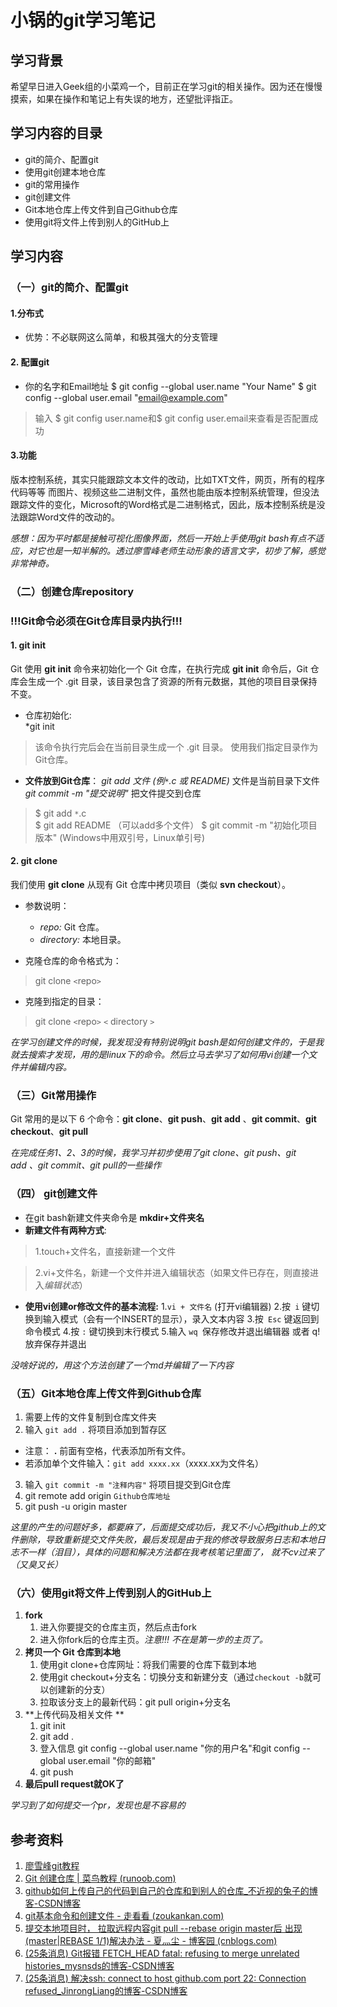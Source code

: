 # 小锅的git学习笔记

## 学习背景
希望早日进入Geek组的小菜鸡一个，目前正在学习git的相关操作。因为还在慢慢摸索，如果在操作和笔记上有失误的地方，还望批评指正。

## 学习内容的目录

-   git的简介、配置git
-   使用git创建本地仓库
-   git的常用操作
-   git创建文件
-   Git本地仓库上传文件到自己Github仓库
-   使用git将文件上传到别人的GitHub上

## 学习内容

### （一）git的简介、配置git

#### 1.分布式
+ 优势：不必联网这么简单，和极其强大的分支管理

#### 2. 配置git
+ 你的名字和Email地址
$ git config --global user.name  "Your Name"
$ git config --global user.email  "email@example.com"
>输入 $ git config user.name和$ git config user.email来查看是否配置成功

#### 3.功能
版本控制系统，其实只能跟踪文本文件的改动，比如TXT文件，网页，所有的程序代码等等
而图片、视频这些二进制文件，虽然也能由版本控制系统管理，但没法跟踪文件的变化，Microsoft的Word格式是二进制格式，因此，版本控制系统是没法跟踪Word文件的改动的。

*感想：因为平时都是接触可视化图像界面，然后一开始上手使用git bash有点不适应，对它也是一知半解的。透过廖雪峰老师生动形象的语言文字，初步了解，感觉非常神奇。*

### （二）创建仓库repository

### **!!!Git命令必须在Git仓库目录内执行!!!**

#### 1.  git init
Git 使用 **git init** 命令来初始化一个 Git 仓库，在执行完成 **git init** 命令后，Git 仓库会生成一个 .git 目录，该目录包含了资源的所有元数据，其他的项目目录保持不变。

+  仓库初始化:   
*git init 
>该命令执行完后会在当前目录生成一个 .git 目录。
   使用我们指定目录作为Git仓库。

+ **文件放到Git仓库**： 
*git add 文件 (例`*`.c 或 README)* 文件是当前目录下文件
*git commit -m "提交说明"*  把文件提交到仓库

>$ git add `*`.c  
   $ git add README   （可以add多个文件） 
>$ git commit -m "初始化项目版本" (Windows中用双引号，Linux单引号)

#### 2. git clone
我们使用 **git clone** 从现有 Git 仓库中拷贝项目（类似 **svn checkout**）。
+ 参数说明：
  - *repo:* Git 仓库。   
  - *directory:* 本地目录。

+ 克隆仓库的命令格式为：
>git clone `<`repo`>`
 
+ 克隆到指定的目录：
> git clone `<`repo`>` `<` directory `>`


*在学习创建文件的时候，我发现没有特别说明git bash是如何创建文件的，于是我就去搜索才发现，用的是linux下的命令。然后立马去学习了如何用vi创建一个文件并编辑内容。*

### （三）Git常用操作
Git 常用的是以下 6 个命令：**git clone**、**git push**、**git add** 、**git commit**、**git checkout**、**git pull**

*在完成任务1、2、3的时候，我学习并初步使用了git clone、git push、git add 、git commit、git pull的一些操作*

### （四） git创建文件
+ 在git bash新建文件夹命令是 **mkdir+文件夹名**
+  **新建文件有两种方式**:
>1.touch+文件名，直接新建一个文件

>2.vi+文件名，新建一个文件并进入编辑状态（如果文件已存在，则直接进入*编辑状态*）

+ **使用vi创建or修改文件的基本流程:**
	1.`vi + 文件名` (打开vi编辑器)
	2.按` i` 键切换到输入模式（会有一个INSERT的显示），录入文本内容
	3.按` Esc` 键返回到命令模式
	4.按 `:` 键切换到末行模式
	5.输入 `wq `保存修改并退出编辑器 或者 q! 放弃保存并退出

*没啥好说的，用这个方法创建了一个md并编辑了一下内容*

### （五）Git本地仓库上传文件到Github仓库
1. 需要上传的文件复制到仓库文件夹
2.  输入 `git add .` 将项目添加到暂存区
 -   注意： **.** 前面有空格，代表添加所有文件。
 -   若添加单个文件输入：`git add xxxx.xx`（xxxx.xx为文件名）
3. 输入 `git commit -m "注释内容"` 将项目提交到Git仓库
4. git remote add origin `Github仓库地址 `
5. git push -u origin master

*这里的产生的问题好多，都要麻了，后面提交成功后，我又不小心把github上的文件删除，导致重新提交文件失败，最后发现是由于我的修改导致服务日志和本地日志不一样（泪目），具体的问题和解决方法都在我考核笔记里面了， 就不cv过来了（又臭又长）*  

### （六）使用git将文件上传到别人的GitHub上
1. **fork**
    1. 进入你要提交的仓库主页，然后点击fork
    2. 进入你fork后的仓库主页。*注意!!! 不在是第一步的主页了。*
2. **拷贝一个 Git 仓库到本地**
    1. 使用git clone+仓库网址：将我们需要的仓库下载到本地
    2. 使用git checkout+分支名：切换分支和新建分支（通过`checkout -b`就可以创建新的分支）
    3. 拉取该分支上的最新代码：git pull origin+分支名
3. **上传代码及相关文件 **
    1. git init
    2. git add .
    3. 登入信息 git config --global user.name "你的用户名"和git config --global user.email "你的邮箱"
    4. git push
4. **最后pull request就OK了**

*学习到了如何提交一个pr，发现也是不容易的*

## 参考资料
1.  [廖雪峰git教程](https://www.liaoxuefeng.com/wiki/896043488029600)
2. [Git 创建仓库 | 菜鸟教程 (runoob.com)](https://www.runoob.com/git/git-create-repository.html)
3. [github如何上传自己的代码到自己的仓库和到别人的仓库_不近视的兔子的博客-CSDN博客](https://blog.csdn.net/weixin_43851149/article/details/107283174)
4. [git基本命令和创建文件 - 走看看 (zoukankan.com)](http://t.zoukankan.com/jsdy-p-12322172.html)
5. [提交本地项目时， 拉取远程内容git pull --rebase origin master后 出现(master|REBASE 1/1)解决办法 - 夏灬尘 - 博客园 (cnblogs.com)](https://www.cnblogs.com/xia-chen/p/16523557.html)
6. [(25条消息) Git报错 FETCH_HEAD fatal: refusing to merge unrelated histories_mysnsds的博客-CSDN博客](https://blog.csdn.net/mysnsds/article/details/126612342)
7. [(25条消息) 解决ssh: connect to host github.com port 22: Connection refused_JinrongLiang的博客-CSDN博客](https://blog.csdn.net/qq_34258344/article/details/124674209)
